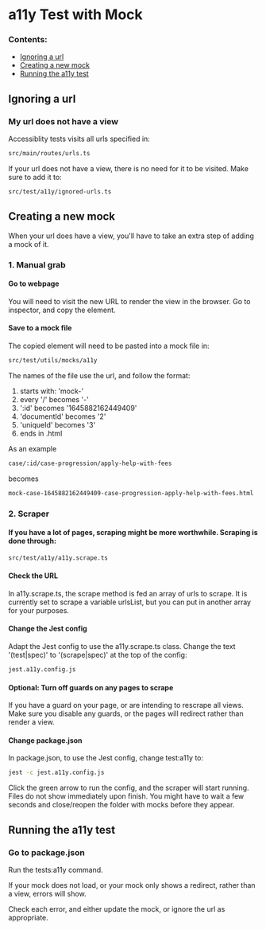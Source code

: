 # a11y Test with Mock

### Contents:
- [Ignoring a url](#ignoring-a-url)
- [Creating a new mock](#creating-a-new-mock)
- [Running the a11y test](#running-the-a11y-test)

## Ignoring a url

### My url does not have a view

Accessiblity tests visits all urls specified in:
```bash
src/main/routes/urls.ts
```
If your url does not have a view, there is no need for it to be visited.
Make sure to add it to:
```bash
src/test/a11y/ignored-urls.ts
```

## Creating a new mock

When your url does have a view, you'll have to take an extra step of adding a mock of it.

### 1. Manual grab

#### Go to webpage

You will need to visit the new URL to render the view in the browser.
Go to inspector, and copy the <html> element.

#### Save to  a mock file

The copied element will need to be pasted into a mock file in:
```bash
src/test/utils/mocks/a11y
```
The names of the file use the url, and follow the format:
1. starts with: 'mock-'
2. every '/' becomes '-'
3. ':id' becomes '1645882162449409'
4. 'documentId' becomes '2'
5. 'uniqueId' becomes '3'
6. ends in .html

As an example
```bash
case/:id/case-progression/apply-help-with-fees
```
becomes
```bash
mock-case-1645882162449409-case-progression-apply-help-with-fees.html
```

### 2. Scraper

#### If you have a lot of pages, scraping might be more worthwhile. Scraping is done through:
```bash
src/test/a11y/a11y.scrape.ts
```
#### Check the URL
In a11y.scrape.ts, the scrape method is fed an array of urls to scrape. It is currently set to scrape a variable urlsList, but you can put in another array for your purposes.
#### Change the Jest config
Adapt the Jest config to use the a11y.scrape.ts class.
Change the text '(test|spec)' to '(scrape|spec)' at the top of the config:
```bash
jest.a11y.config.js
```
#### Optional: Turn off guards on any pages to scrape
If you have a guard on your page, or are intending to rescrape all views. Make sure you disable any guards, or the pages will redirect rather than render a view.

#### Change package.json
In package.json, to use the Jest config, change test:a11y to:
```bash
jest -c jest.a11y.config.js
```
Click the green arrow to run the config, and the scraper will start running.
Files do not show immediately upon finish. You might have to wait a few seconds and close/reopen the folder with mocks before they appear.

## Running the a11y test

### Go to package.json

Run the tests:a11y command.

If your mock does not load, or your mock only shows a redirect, rather than a view, errors will show.

Check each error, and either update the mock, or ignore the url as appropriate.
